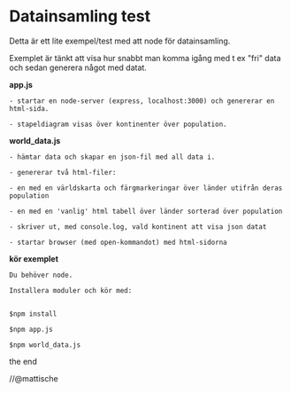 # Datainsamling test

Detta är ett lite exempel/test med att node för datainsamling.

Exemplet är tänkt att visa hur snabbt man komma igång med t ex "fri" data och sedan generera något med datat.

**app.js**

```
- startar en node-server (express, localhost:3000) och genererar en html-sida.

- stapeldiagram visas över kontinenter över population.
```


**world_data.js**

```
- hämtar data och skapar en json-fil med all data i.

- genererar två html-filer: 

- en med en världskarta och färgmarkeringar över länder utifrån deras population

- en med en 'vanlig' html tabell över länder sorterad över population

- skriver ut, med console.log, vald kontinent att visa json datat

- startar browser (med open-kommandot) med html-sidorna
```


**kör exemplet**

```
Du behöver node.

Installera moduler och kör med:


$npm install

$npm app.js

$npm world_data.js

```

the end

//@mattische
